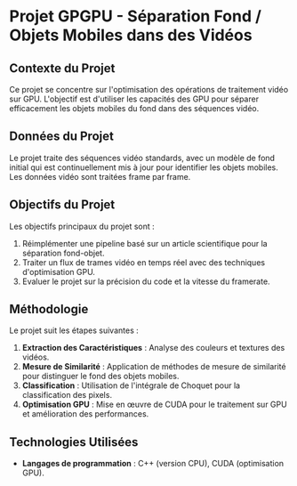 # Projet GPGPU - Séparation Fond / Objets Mobiles dans des Vidéos

## Contexte du Projet
Ce projet se concentre sur l'optimisation des opérations de traitement vidéo sur GPU. L'objectif est d'utiliser les capacités des GPU pour séparer efficacement les objets mobiles du fond dans des séquences vidéo.

## Données du Projet
Le projet traite des séquences vidéo standards, avec un modèle de fond initial qui est continuellement mis à jour pour identifier les objets mobiles. Les données vidéo sont traitées frame par frame.

## Objectifs du Projet
Les objectifs principaux du projet sont :
1. Réimplémenter une pipeline basé sur un article scientifique pour la séparation fond-objet.
2. Traiter un flux de trames vidéo en temps réel avec des techniques d'optimisation GPU.
3. Evaluer le projet sur la précision du code et la vitesse du framerate.

## Méthodologie
Le projet suit les étapes suivantes :
1. **Extraction des Caractéristiques** : Analyse des couleurs et textures des vidéos.
2. **Mesure de Similarité** : Application de méthodes de mesure de similarité pour distinguer le fond des objets mobiles.
3. **Classification** : Utilisation de l'intégrale de Choquet pour la classification des pixels.
4. **Optimisation GPU** : Mise en œuvre de CUDA pour le traitement sur GPU et amélioration des performances.

## Technologies Utilisées
- **Langages de programmation** : C++ (version CPU), CUDA (optimisation GPU).
